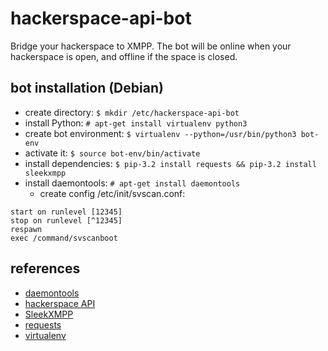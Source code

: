 hackerspace-api-bot
===================

Bridge your hackerspace to XMPP. The bot will be online when 
your hackerspace is open, and offline if the space is closed.

bot installation (Debian)
-------------------------
* create directory: ```$ mkdir /etc/hackerspace-api-bot```
* install Python: ```# apt-get install virtualenv python3```
* create bot environment: ```$ virtualenv --python=/usr/bin/python3 bot-env```
* activate it: ```$ source bot-env/bin/activate```
* install dependencies: ```$ pip-3.2 install requests && pip-3.2 install sleekxmpp```
* install daemontools: ```# apt-get install daemontools```
  * create config /etc/init/svscan.conf:
```
start on runlevel [12345]
stop on runlevel [^12345]
respawn
exec /command/svscanboot
```

references
----------
* [daemontools](http://cr.yp.to/daemontools.html)
* [hackerspace API](http://spaceapi.net/)
* [SleekXMPP](http://sleekxmpp.com/)
* [requests](http://docs.python-requests.org/)
* [virtualenv](http://www.virtualenv.org)
